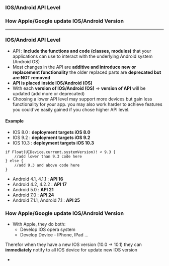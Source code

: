 ### IOS/Android API Level
### How Apple/Google update IOS/Android Version

-----------------------------

### IOS/Android API Level

* API : **Include the functions and code (classes, modules)** that your applications can use to interact with the underlying Android system (Android OS)
* Most changes in the API are **additive and introduce new or replacement functionality** the older replaced parts are **deprecated but are NOT removed**
* **API is placed inside IOS/Android (OS)**
* With each **version of IOS/Android (OS)** => **version of API** will be updated (add more or deprecated)
* Choosing a lower API level may support more devices but gain less functionality for your app. you may also work harder to achieve features you could've easily gained if you chose higher API level.

#### Example
* IOS 8.0 : **deployment targets iOS 8.0**
* IOS 9.2 : **deployment targets iOS 9.2**
* IOS 10.3 : **deployment targets iOS 10.3**

```
if Float(UIDevice.current.systemVersion)! < 9.3 {
    //add lower than 9.3 code here
} else {
    //add 9.3 and above code here
}
```

* Android 4.1, 4.1.1 : **API 16**
* Android 4.2, 4.2.2 : **API 17**
* Android 5.0 : **API 21**
* Android 7.0 : **API 24**
* Android 7.1.1, Android 7.1 : **API 25**

### How Apple/Google update IOS/Android Version

* With Apple, they do both:
  * Develop IOS opera system
  * Develop Device - IPhone, IPad ...
  
Therefor when they have a new IOS version (10.0 -> 10.1) they can **immediately** notify to all IOS device for update new IOS version 

* 
  
  
  
  
  
  
  
  
  
  
  
  
  
  
  
  
  
  
